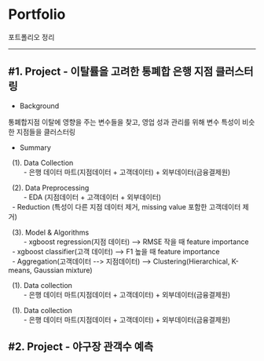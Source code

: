 <h1> Portfolio </h1>
포트폴리오 정리
<hr>
<h2> #1. Project - 이탈률을 고려한 통폐합 은행 지점 클러스터링 </h2> 

- Background 
 <p>통폐합지점 이탈에 영향을 주는 변수들을 찾고, 영업 성과 관리를 위해 변수 특성이 비슷한 지점들을 클러스터링</p>

- Summary
<p>&nbsp;&nbsp;(1). Data Collection <br>
         - 은행 데이터 마트(지점데이터 + 고객데이터) + 외부데이터(금융결제원)</p>
<p>&nbsp;&nbsp;(2). Data Preprocessing <br>
         - EDA (지점데이터 + 고객데이터 + 외부데이터) <br>
&nbsp;&nbsp;- Reduction (특성이 다른 지점 데이터  제거, missing value 포함한 고객데이터 제거)</p>
<p>&nbsp;&nbsp;(3). Model & Algorithms <br>
         - xgboost regression(지점 데이터) --> RMSE 작을 때 feature importance <br>
&nbsp;&nbsp;- xgboost classifier(고객 데이터) --> F1 높을 때 feature importance<br>
&nbsp;&nbsp;- Aggregation(고객데이터 --> 지점데이터) --> Clustering(Hierarchical, K-means, Gaussian mixture)</p>
<p>&nbsp;&nbsp;(1). Data collection <br>
         - 은행 데이터 마트(지점데이터 + 고객데이터) + 외부데이터(금융결제원)</p>
<p>&nbsp;&nbsp;(1). Data collection <br>
         - 은행 데이터 마트(지점데이터 + 고객데이터) + 외부데이터(금융결제원)</p>

         
         
<h2> #2. Project - 야구장 관객수 예측 </h2> 
